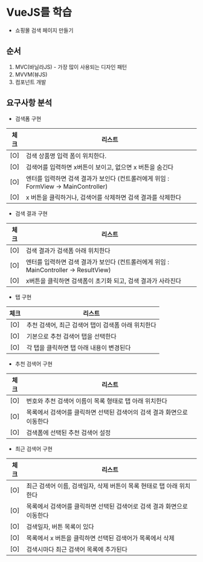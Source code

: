# VueJS를 학습
- 쇼핑몰 검색 페이지 만들기

## 순서
1. MVC(바닐라JS) - 가장 많이 사용되는 디자인 패턴
2. MVVM(뷰JS)
3. 컴포넌트 개발

## 요구사항 분석
- 검색폼 구현

| 체크 | 리스트 |
|:---:|---|
| [O] | 검색 상품명 입력 폼이 위치한다. |
| [O] | 검색어를 입력하면 x버튼이 보이고, 없으면 x 버튼을 숨긴다 |
| [O] | 엔터를 입력하면 검색 결과가 보인다 (컨트롤러에게 위임 : FormView -> MainController) |
| [O] | x 버튼을 클릭하거나, 검색어를 삭제하면 검색 결과를 삭제한다 |

- 검색 결과 구현

| 체크 | 리스트 |
|:---:|---|
| [O] | 검색 결과가 검색폼 아래 위치한다 |
| [O] | 엔터를 입력하면 검색 결과가 보인다 (컨트롤러에게 위임 : MainController -> ResultView) |
| [O] | x버튼을 클릭하면 검색폼이 초기화 되고, 검색 결과가 사라진다 |

- 탭 구현

| 체크 | 리스트 |
|:---:|---|
| [O] | 추천 검색어, 최근 검색어 탭이 검색폼 아래 위치한다 |
| [O] | 기본으로 추천 검색어 탭을 선택한다 |
| [O] | 각 탭을 클릭하면 탭 아래 내용이 변경된다 |

- 추천 검색어 구현

| 체크 | 리스트 |
|:---:|---|
| [O] | 번호와 추천 검색어 이름이 목록 형태로 탭 아래 위치한다 |
| [O] | 목록에서 검색어를 클릭하면 선택된 검색어의 검색 결과 화면으로 이동한다 |
| [O] | 검색폼에 선택된 추천 검색어 설정 |

- 최근 검색어 구현

| 체크 | 리스트 |
|:---:|---|
| [O] | 최근 검색어 이름, 검색일자, 삭제 버튼이 목록 현태로 탭 아래 위치한다 |
| [O] | 목록에서 검색어를 클릭하면 선택된 검색어로 검색 결과 화면으로 이동한다 |
| [O] | 검색일자, 버튼 목록이 있다 |
| [O] | 목록에서 x 버튼을 클릭하면 선택된 검색어가 목록에서 삭제 |
| [O] | 검색시마다 최근 검색어 목록에 추가된다 |